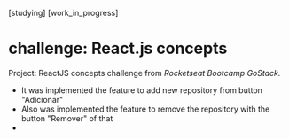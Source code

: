 [studying] [work_in_progress]

# challenge: React.js concepts

Project: ReactJS concepts challenge from *_Rocketseat Bootcamp GoStack._*

* It was implemented the feature to add new repository from button "Adicionar"
* Also was implemented the feature to remove the repository with the button "Remover" of that <li>
